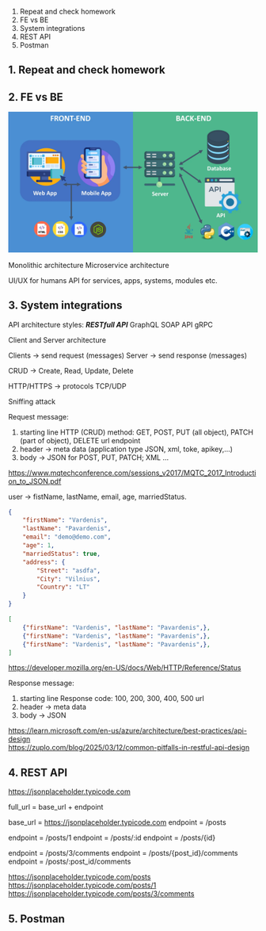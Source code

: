1. Repeat and check homework
2. FE vs BE
3. System integrations
4. REST API
5. Postman

## 1. Repeat and check homework


## 2. FE vs BE
![](/pictures/fe_be.png)

Monolithic architecture
Microservice architecture

UI/UX for humans
API for services, apps, systems, modules etc.


## 3. System integrations

API architecture styles:
***RESTfull API***
GraphQL
SOAP API
gRPC

Client and Server architecture 

Clients -> send request (messages)
Server -> send response (messages)

CRUD -> Create, Read, Update, Delete

HTTP/HTTPS -> protocols
TCP/UDP

Sniffing attack


Request message:
1. starting line
   HTTP (CRUD) method: GET, POST, PUT (all object), PATCH (part of object), DELETE
   url endpoint
2. header -> meta data (application type JSON, xml, toke, apikey,...)
3. body -> JSON for POST, PUT, PATCH; XML ...

https://www.mqtechconference.com/sessions_v2017/MQTC_2017_Introduction_to_JSON.pdf

user -> fistName, lastName, email, age, marriedStatus.
```json
{
    "firstName": "Vardenis",
    "lastName": "Pavardenis",
    "email": "demo@demo.com",
    "age": 1,
    "marriedStatus": true,
    "address": {
        "Street": "asdfa",
        "City": "Vilnius",
        "Country": "LT"
    }
}
```
```json
[
    {"firstName": "Vardenis", "lastName": "Pavardenis",},
    {"firstName": "Vardenis", "lastName": "Pavardenis",},
    {"firstName": "Vardenis", "lastName": "Pavardenis",},
]
```

https://developer.mozilla.org/en-US/docs/Web/HTTP/Reference/Status

Response message:
1. starting line
   Response code: 100, 200, 300, 400, 500
   url
2. header -> meta data
3. body -> JSON

https://learn.microsoft.com/en-us/azure/architecture/best-practices/api-design  
https://zuplo.com/blog/2025/03/12/common-pitfalls-in-restful-api-design  

## 4. REST API

https://jsonplaceholder.typicode.com


full_url = base_url + endpoint

base_url = https://jsonplaceholder.typicode.com
endpoint = /posts

endpoint = /posts/1
endpoint = /posts/:id
endpoint = /posts/{id}

endpoint = /posts/3/comments
endpoint = /posts/{post_id}/comments
endpoint = /posts/:post_id/comments

https://jsonplaceholder.typicode.com/posts
https://jsonplaceholder.typicode.com/posts/1
https://jsonplaceholder.typicode.com/posts/3/comments



## 5. Postman

